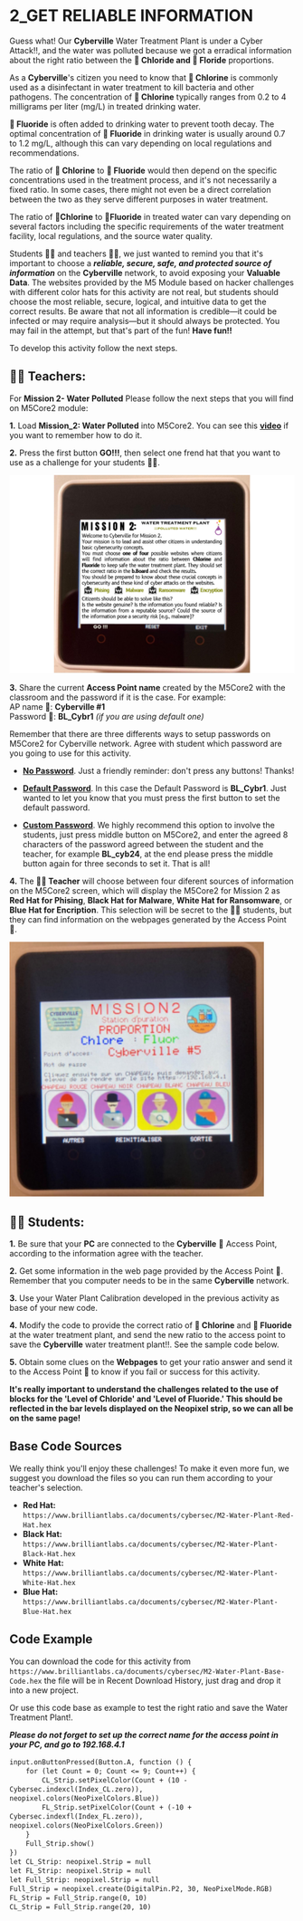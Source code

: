 # 2_GET RELIABLE INFORMATION

Guess what! Our __Cyberville__ Water Treatment Plant is under a Cyber Attack!!, and the water was polluted because we got a erradical information about the right ratio between the __🧪 Chloride and 🧪 Floride__ proportions.

As a __Cyberville__'s citizen you need to know that __🧪 Chlorine__ is commonly used as a disinfectant in water treatment to kill bacteria and other pathogens. The concentration of __🧪 Chlorine__ typically ranges from 0.2 to 4 milligrams per liter (mg/L) in treated drinking water.

__🧪 Fluoride__ is often added to drinking water to prevent tooth decay. The optimal concentration of __🧪 Fluoride__ in drinking water is usually around 0.7 to 1.2 mg/L, although this can vary depending on local regulations and recommendations.

The ratio of __🧪 Chlorine__ to __🧪 Fluoride__ would then depend on the specific concentrations used in the treatment process, and it's not necessarily a fixed ratio. In some cases, there might not even be a direct correlation between the two as they serve different purposes in water treatment.

The ratio of __🧪Chlorine__ to __🧪Fluoride__ in treated water can vary depending on several factors including the specific requirements of the water treatment facility, local regulations, and the source water quality.

Students 🧑‍🎓 and teachers 🧑‍🏫, we just wanted to remind you that it's important to choose a __*reliable, secure, safe, and protected source of information*__ on the __Cyberville__ network, to avoid exposing your __Valuable Data__. The websites provided by the M5 Module based on hacker challenges with different color hats for this activity are not real, but students should choose the most reliable, secure, logical, and intuitive data to get the correct results. Be aware that not all information is credible—it could be infected or may require analysis—but it should always be protected. You may fail in the attempt, but that's part of the fun! __Have fun!!__

To develop this activity follow the next steps. 

## __🧑‍🏫 Teachers:__

For __Mission 2- Water Polluted__ Please follow the next steps that you will find on M5Core2 module:

__1.__ Load __Mission_2: Water Polluted__ into M5Core2. You can see this [__video__](https://www.canva.com/design/DAGJhm69_Mk/JdN1bb74mN-bKiclzST5Ag/watch?utm_content=DAGJhm69_Mk&utm_campaign=designshare&utm_medium=link&utm_source=editor) if you want to remember how to do it.

__2.__ Press the first button __GO!!!__, then select one frend hat that you want to use as a challenge for your students 🧑‍🎓. 

![M2](https://github.com/Brilliant-Labs/code.bl/blob/code_alpha/packaged/docs/static/mb/projects/bboard-tutorials-cyberville/ValuableData/2_Get_Reliable_Information/M2.png?raw=true "Mission 2")  

__3.__ Share the current __Access Point name__ created by the M5Core2 with the classroom and the password if it is the case. For example:  
        AP name  📳: __Cyberville #1__  
        Password 🔑: __BL_Cybr1__ *(if you are using default one)*

Remember that there are three differents ways to setup passwords on M5Core2 for Cyberville network. Agree with student which password are you going to use for this activity. 

- [__No Password__](https://www.canva.com/design/DAGJhwOPNfA/C7i4j-8NuAyaVB4WW4ZQLg/watch?utm_content=DAGJhwOPNfA&utm_campaign=designshare&utm_medium=link&utm_source=editor). Just a friendly reminder: don't press any buttons! Thanks!

- [__Default Password__](https://www.canva.com/design/DAGJh3x2cWc/WLy_dI8ckApegcX8nVluYw/watch?utm_content=DAGJh3x2cWc&utm_campaign=designshare&utm_medium=link&utm_source=editor). In this case the Default Password is __BL_Cybr1__. Just wanted to let you know that you must press the first button to set the default password. 

- [__Custom Password__](https://www.canva.com/design/DAGJhzixXtc/zuFnnSe0t3ZZR298o1uEjg/watch?utm_content=DAGJhzixXtc&utm_campaign=designshare&utm_medium=link&utm_source=editor). We highly recommend this option to involve the students, just press middle button on M5Core2, and enter the agreed 8 characters of the password agreed between the student and the teacher, for example __BL_cyb24__, at the end please press the middle button again for three seconds to set it. That is all!

__4.__ The __🧑‍🏫 Teacher__ will choose between four diferent sources of information on the M5Core2 screen, which will display the M5Core2 for Mission 2 as __Red Hat for Phising__, __Black Hat for Malware__, __White Hat for Ransomware__, or __Blue Hat for Encription__. This selection will be secret to the 🧑‍🎓 students, but they can find information on the webpages generated by the Access Point 📳.

<img src="https://github.com/Brilliant-Labs/code.bl/blob/code_alpha/packaged/docs/static/mb/projects/bboard-tutorials-cyberville/ValuableData/2_Get_Reliable_Information/M2_Selected.png?raw=true" alt="M2" title="Mission 2 in M5Core2" width="450" />

## __🧑‍🎓 Students:__

__1.__ Be sure that your __PC__ are connected to the __Cyberville__  📳 Access Point, according to the information agree with the teacher.

__2.__ Get some information in the web page provided by the Access Point 📳. Remember that you computer needs to be in the same __Cyberville__ network.  

__3.__ Use your Water Plant Calibration developed in the previous activity as base of your new code.  

__4.__ Modify the code to provide the correct ratio of __🧪 Chlorine__ and __🧪 Fluoride__ at the water treatment plant, and send the new ratio to the access point to save the __Cyberville__ water treatment plant!!.  See the sample code below. 

__5.__ Obtain some clues on the __Webpages__ to get your ratio answer and send it to the Access Point 📳 to know if you fail or success for this activity.

__It's really important to understand the challenges related to the use of blocks for the 'Level of Chloride' and 'Level of Fluoride.' This should be reflected in the bar levels displayed on the Neopixel strip, so we can all be on the same page!__

## Base Code Sources
We really think you'll enjoy these challenges! To make it even more fun, we suggest you download the files so you can run them according to your teacher's selection.

- __Red Hat:__  
`https://www.brilliantlabs.ca/documents/cybersec/M2-Water-Plant-Red-Hat.hex`  
- __Black Hat:__  
`https://www.brilliantlabs.ca/documents/cybersec/M2-Water-Plant-Black-Hat.hex`  
- __White Hat:__  
`https://www.brilliantlabs.ca/documents/cybersec/M2-Water-Plant-White-Hat.hex`  
- __Blue Hat:__  
`https://www.brilliantlabs.ca/documents/cybersec/M2-Water-Plant-Blue-Hat.hex`  


## Code Example

You can download the code for this activity from `https://www.brilliantlabs.ca/documents/cybersec/M2-Water-Plant-Base-Code.hex` the file will be in Recent Download History, just drag and drop it into a new project.  

Or use this code base as example to test the right ratio and save the Water Treatment Plant!.

__*Please do not forget to set up the correct name for the access point in your PC, and go to 192.168.4.1*__

```blocks
input.onButtonPressed(Button.A, function () {
    for (let Count = 0; Count <= 9; Count++) {
        CL_Strip.setPixelColor(Count + (10 - Cybersec.indexcl(Index_CL.zero)), neopixel.colors(NeoPixelColors.Blue))
        FL_Strip.setPixelColor(Count + (-10 + Cybersec.indexfl(Index_FL.zero)), neopixel.colors(NeoPixelColors.Green))
    }
    Full_Strip.show()
})
let CL_Strip: neopixel.Strip = null
let FL_Strip: neopixel.Strip = null
let Full_Strip: neopixel.Strip = null
Full_Strip = neopixel.create(DigitalPin.P2, 30, NeoPixelMode.RGB)
FL_Strip = Full_Strip.range(0, 10)
CL_Strip = Full_Strip.range(20, 10)
```